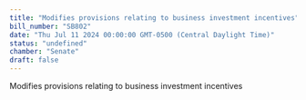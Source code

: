 ```yaml
---
title: "Modifies provisions relating to business investment incentives"
bill_number: "SB802"
date: "Thu Jul 11 2024 00:00:00 GMT-0500 (Central Daylight Time)"
status: "undefined"
chamber: "Senate"
draft: false
---
```

Modifies provisions relating to business investment incentives
